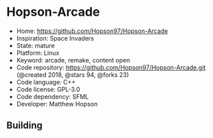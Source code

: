 # Hopson-Arcade

- Home: https://github.com/Hopson97/Hopson-Arcade
- Inspiration: Space Invaders
- State: mature
- Platform: Linux
- Keyword: arcade, remake, content open
- Code repository: https://github.com/Hopson97/Hopson-Arcade.git (@created 2018, @stars 94, @forks 23)
- Code language: C++
- Code license: GPL-3.0
- Code dependency: SFML
- Developer: Matthew Hopson

## Building
